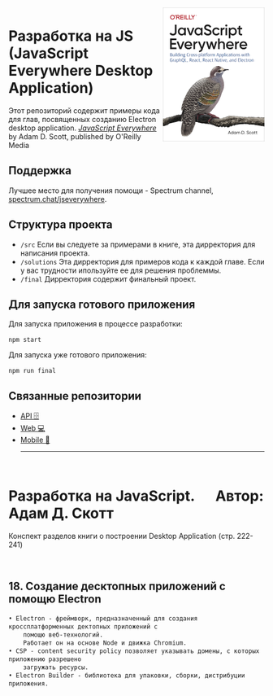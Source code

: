 <img src="cover.png" width="200" align="right" />

# Разработка на JS (JavaScript Everywhere Desktop Application)

Этот репозиторий содержит примеры кода для глав, посвященных созданию Electron desktop application.
[_JavaScript Everywhere_](https://www.jseverywhere.io/) by Adam D. Scott, published by O'Reilly Media

## Поддержка

Лучшее место для получения помощи - Spectrum channel, [spectrum.chat/jseverywhere](https://spectrum.chat/jseverywhere).

## Структура проекта

- `/src` Если вы следуете за примерами в книге, эта дирректория для написания проекта.
- `/solutions` Эта дирректория для примеров кода к каждой главе. Если у вас трудности ипользуйте ее для решения проблеммы.
- `/final` Дирректория содержит финальный проект.

## Для запуска готового приложения

Для запуска приложения в процессе разработки:

```
npm start
```

Для запуска уже готового приложения:

```
npm run final
```

## Связанные репозитории

- [API 🗄️ ](https://github.com/javascripteverywhere/api)
- [Web 💻 ](https://github.com/javascripteverywhere/web)
- [Mobile 🤳](https://github.com/javascripteverywhere/mobile)
  <br>
  <hr>
  <br>

# Разработка на JavaScript. &emsp; Автор: Адам Д. Скотт

Конспект разделов книги о построении Desktop Application (стр. 222-241)

<br>

## 18. Создание десктопных приложений с помощю Electron

    • Electron - фреймворк, предназначенный для создания кроссплатформенных дектопных приложений с
        помощю веб-технологий.
        Работает он на основе Node и движка Chromium.
    • CSP - content security policy позволяет указывать домены, с которых приложению разрешено
        загружать ресурсы.
    • Electron Builder - библиотека для упаковки, сборки, дистрибуции приложения.
